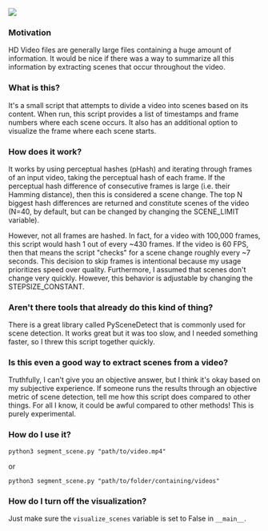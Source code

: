 ![](https://i.imgur.com/aIG90Q6.jpg?1)

### Motivation
HD Video files are generally large files containing a huge amount of information. It would be nice if there was a way to summarize all this information by extracting scenes that occur throughout the video.

### What is this?
It's a small script that attempts to divide a video into scenes based on its content. When run, this script provides a list of timestamps and frame numbers where each scene occurs. It also has an additional option to visualize the frame where each scene starts. 

### How does it work?
It works by using perceptual hashes (pHash) and iterating through frames of an input video, taking the perceptual hash of each frame. If the perceptual hash difference of consecutive frames is large (i.e. their Hamming distance), then this is considered a scene change. The top N biggest hash differences are returned and constitute scenes of the video (N=40, by default, but can be changed by changing the SCENE_LIMIT variable).

However, not all frames are hashed. In fact, for a video with 100,000 frames, this script would hash 1 out of every ~430 frames. If the video is 60 FPS, then that means the script "checks" for a scene change roughly every ~7 seconds. This decision to skip frames is intentional because my usage prioritizes speed over quality. Furthermore, I assumed that scenes don't change very quickly. However, this behavior is adjustable by changing the STEPSIZE_CONSTANT.

### Aren't there tools that already do this kind of thing?
There is a great library called PySceneDetect that is commonly used for scene detection. It works great but it was too slow, and I needed something faster, so I threw this script together quickly. 

### Is this even a good way to extract scenes from a video?
Truthfully, I can't give you an objective answer, but I think it's okay based on my subjective experience. If someone runs the results through an objective metric of scene detection, tell me how this script does compared to other things. For all I know, it could be awful compared to other methods! This is purely experimental.

### How do I use it?
`python3 segment_scene.py "path/to/video.mp4"`

or

`python3 segment_scene.py "path/to/folder/containing/videos"`

### How do I turn off the visualization?
Just make sure the `visualize_scenes` variable is set to False in `__main__`. 

